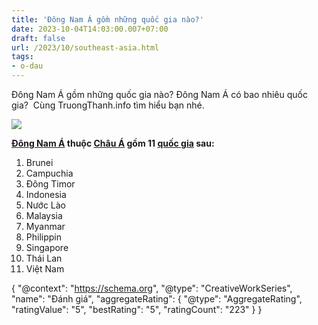 ```yaml
---
title: 'Đông Nam Á gồm những quốc gia nào?'
date: 2023-10-04T14:03:00.007+07:00
draft: false
url: /2023/10/southeast-asia.html
tags: 
- o-dau
---
```


Đông Nam Á gồm những quốc gia nào? Đông Nam Á có bao nhiêu quốc gia?  Cùng TruongThanh.info tìm hiểu bạn nhé.

[![](https://blogger.googleusercontent.com/img/b/R29vZ2xl/AVvXsEg9xnLtUEvFuK1q5A7sThnPyZFsfIfKvMBqtbtGwL6OD6kU2ba6t5f-A5F-N1NzVMbpCJjYLis0nlzNFuNXxw_uKmrIoAvnCJpE9gVv2_TbhjFpn9L-uH8EJwavH5_UrmtGub-qjsnCnZUEZLpscpEWYrP6Bwq-HUrvffYHhvTi_0vVf0ABHpbBNfaTsM1l/s320/asia.jpg)](https://blogger.googleusercontent.com/img/b/R29vZ2xl/AVvXsEg9xnLtUEvFuK1q5A7sThnPyZFsfIfKvMBqtbtGwL6OD6kU2ba6t5f-A5F-N1NzVMbpCJjYLis0nlzNFuNXxw_uKmrIoAvnCJpE9gVv2_TbhjFpn9L-uH8EJwavH5_UrmtGub-qjsnCnZUEZLpscpEWYrP6Bwq-HUrvffYHhvTi_0vVf0ABHpbBNfaTsM1l/s770/asia.jpg)

  

  

  

**[Đông Nam Á](https://www.truongthanh.info/2023/10/southeast-asia.html) thuộc [Châu Á](https://www.truongthanh.info/2023/10/asia.html) gồm 11 [quốc gia](https://www.truongthanh.info/2023/10/country.html) sau:**  

1.  Brunei
2.  Campuchia
3.  Đông Timor
4.  Indonesia
5.  Nước Lào
6.  Malaysia
7.  Myanmar
8.  Philippin
9.  Singapore
10.  Thái Lan
11.  Việt Nam

  

{ "@context": "https://schema.org", "@type": "CreativeWorkSeries", "name": "Đánh giá", "aggregateRating": { "@type": "AggregateRating", "ratingValue": "5", "bestRating": "5", "ratingCount": "223" } }